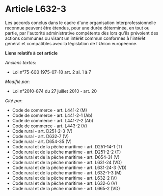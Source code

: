 # Article L632-3

Les accords conclus dans le cadre d'une organisation interprofessionnelle reconnue peuvent être étendus, pour une durée
déterminée, en tout ou partie, par l'autorité administrative compétente dès lors qu'ils prévoient des actions communes ou
visant un intérêt commun conformes à l'intérêt général et compatibles avec la législation de l'Union européenne.

**Liens relatifs à cet article**

_Anciens textes_:

  - Loi n°75-600 1975-07-10 art. 2 al. 1 à 7

_Modifié par_:

  - Loi n°2010-874 du 27 juillet 2010 - art. 20

_Cité par_:

  - Code de commerce - art. L441-2 (M)
  - Code de commerce - art. L441-2-1 (Ab)
  - Code de commerce - art. L441-2-2 (Ab)
  - Code de commerce - art. L443-2 (V)
  - Code rural - art. D251-2-3 (V)
  - Code rural - art. D632-7 (V)
  - Code rural - art. D654-35 (V)
  - Code rural et de la pêche maritime - art. D251-14-1 (T)
  - Code rural et de la pêche maritime - art. D251-2-2 (T)
  - Code rural et de la pêche maritime - art. D654-31 (V)
  - Code rural et de la pêche maritime - art. L631-24 (VD)
  - Code rural et de la pêche maritime - art. L631-24-3 (VD)
  - Code rural et de la pêche maritime - art. L632-1-3 (M)
  - Code rural et de la pêche maritime - art. L632-2 (V)
  - Code rural et de la pêche maritime - art. L632-6 (V)
  - Code rural et de la pêche maritime - art. L665-2 (VD)
